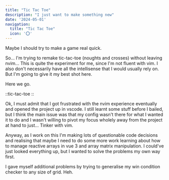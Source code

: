 ```yaml
---
title: "Tic Tac Toe"
description: "I just want to make something new"
date: '2024-05-01'
navigation:
  title: "Tic Tac Toe"
  icon: '⭕'
---
```


Maybe I should try to make a game real quick.

<!--more-->

So... I'm trying to remake tic-tac-toe (noughts and crosses) without leaving nvim... This is quite the experiment for me, since I'm not fluent with vim. I also don't necessarily have all the intellisense that I would usually rely on. But I'm going to give it my best shot here.

Here we go.

::tic-tac-toe
::

Ok, I must admit that I got frustrated with the nvim experience eventually and opened the project up in vscode. I still learnt some stuff before I bailed, but I think the main issue was that my config wasn't there for what I wanted it to do and I wasn't willing to pivot my focus wholely away from the project at hand to just... Tinker with vim.

Anyway, as I work on this I'm making lots of questionable code decisions and realising that maybe I need to do some more work learning about how to manage reactive arrays in vue 3 and array matrix manipulation. I could've just looked everything up, but I wanted to solve the problems my own way first.

I gave myself additional problems by trying to generalise my win condition checker to any size of grid. Heh.